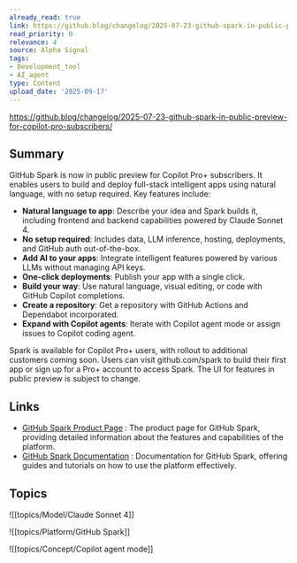 ```yaml
---
already_read: true
link: https://github.blog/changelog/2025-07-23-github-spark-in-public-preview-for-copilot-pro-subscribers/
read_priority: 0
relevance: 4
source: Alpha Signal
tags:
- Development_tool
- AI_agent
type: Content
upload_date: '2025-09-17'
---
```


https://github.blog/changelog/2025-07-23-github-spark-in-public-preview-for-copilot-pro-subscribers/
## Summary

GitHub Spark is now in public preview for Copilot Pro+ subscribers. It enables users to build and deploy full-stack intelligent apps using natural language, with no setup required. Key features include:

- **Natural language to app**: Describe your idea and Spark builds it, including frontend and backend capabilities powered by Claude Sonnet 4.
- **No setup required**: Includes data, LLM inference, hosting, deployments, and GitHub auth out-of-the-box.
- **Add AI to your apps**: Integrate intelligent features powered by various LLMs without managing API keys.
- **One-click deployments**: Publish your app with a single click.
- **Build your way**: Use natural language, visual editing, or code with GitHub Copilot completions.
- **Create a repository**: Get a repository with GitHub Actions and Dependabot incorporated.
- **Expand with Copilot agents**: Iterate with Copilot agent mode or assign issues to Copilot coding agent.

Spark is available for Copilot Pro+ users, with rollout to additional customers coming soon. Users can visit github.com/spark to build their first app or sign up for a Pro+ account to access Spark. The UI for features in public preview is subject to change.
## Links

- [GitHub Spark Product Page](https://www.github.com/features/spark) : The product page for GitHub Spark, providing detailed information about the features and capabilities of the platform.
- [GitHub Spark Documentation](https://docs.github.com/en/copilot/tutorials/building-ai-app-prototypes) : Documentation for GitHub Spark, offering guides and tutorials on how to use the platform effectively.

## Topics

![[topics/Model/Claude Sonnet 4]]

![[topics/Platform/GitHub Spark]]

![[topics/Concept/Copilot agent mode]]